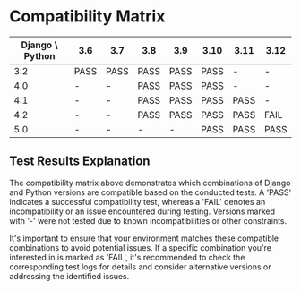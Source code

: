 # Compatibility Matrix

| Django \ Python | 3.6 | 3.7 | 3.8 | 3.9 | 3.10 | 3.11 | 3.12 |
|------------------|-----|-----|-----|-----|------|------|------|
| 3.2 | PASS | PASS | PASS | PASS | PASS | - | - |
| 4.0 | - | - | PASS | PASS | PASS | - | - |
| 4.1 | - | - | PASS | PASS | PASS | PASS | - |
| 4.2 | - | - | PASS | PASS | PASS | PASS | FAIL |
| 5.0 | - | - | - | - | PASS | PASS | PASS |

## Test Results Explanation

The compatibility matrix above demonstrates which combinations of Django and Python versions are compatible based on the conducted tests. A 'PASS' indicates a successful compatibility test, whereas a 'FAIL' denotes an incompatibility or an issue encountered during testing. Versions marked with '-' were not tested due to known incompatibilities or other constraints.


It's important to ensure that your environment matches these compatible combinations to avoid potential issues. If a specific combination you're interested in is marked as 'FAIL', it's recommended to check the corresponding test logs for details and consider alternative versions or addressing the identified issues.
